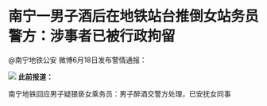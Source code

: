 

# 南宁一男子酒后在地铁站台推倒女站务员 警方：涉事者已被行政拘留

@南宁地铁公安 微博6月18日发布警情通报：

![](https://inews.gtimg.com/om_bt/ONtobOW1J2sMAYf_dDpni2sptdSZJqGvcBe8Yath7eYrkAA/1000)
**此前报道：**

南宁地铁回应男子疑猥亵女乘务员：男子醉酒交警方处理，已安抚女同事

